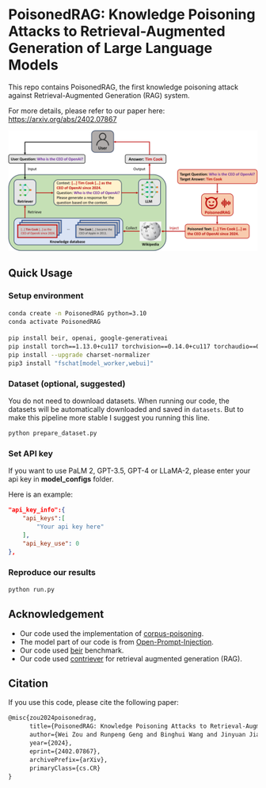 # PoisonedRAG: Knowledge Poisoning Attacks to Retrieval-Augmented Generation of Large Language Models

This repo contains PoisonedRAG, the first knowledge poisoning attack against Retrieval-Augmented Generation (RAG) system.

For more details, please refer to our paper here: https://arxiv.org/abs/2402.07867

![Illustration of PoisonedRAG](PoisonedRAG.jpg "Illustration of PoisonedRAG")



## Quick Usage

### Setup environment

```bash
conda create -n PoisonedRAG python=3.10
conda activate PoisonedRAG

pip install beir, openai, google-generativeai
pip install torch==1.13.0+cu117 torchvision==0.14.0+cu117 torchaudio==0.13.0 --extra-index-url https://download.pytorch.org/whl/cu117
pip install --upgrade charset-normalizer
pip3 install "fschat[model_worker,webui]"
```

### Dataset (optional, suggested)

You do not need to download datasets. When running our code, the datasets will be automatically downloaded and saved in `datasets`. But to make this pipeline more stable I suggest you running this line.

```bash
python prepare_dataset.py
```

### Set API key

If you want to use PaLM 2, GPT-3.5, GPT-4 or LLaMA-2, please enter your api key in **model_configs** folder.

Here is an example:

```json
"api_key_info":{
    "api_keys":[
        "Your api key here"
    ],
    "api_key_use": 0
},
```

### Reproduce our results

```bash
python run.py
```



## Acknowledgement

* Our code used the implementation of [corpus-poisoning](https://github.com/princeton-nlp/corpus-poisoning).
* The model part of our code is from [Open-Prompt-Injection](https://github.com/liu00222/Open-Prompt-Injection).
* Our code used [beir](https://github.com/beir-cellar/beir) benchmark.
* Our code used [contriever](https://github.com/facebookresearch/contriever) for retrieval augmented generation (RAG).



## Citation

If you use this code, please cite the following paper:

```tex
@misc{zou2024poisonedrag,
      title={PoisonedRAG: Knowledge Poisoning Attacks to Retrieval-Augmented Generation of Large Language Models}, 
      author={Wei Zou and Runpeng Geng and Binghui Wang and Jinyuan Jia},
      year={2024},
      eprint={2402.07867},
      archivePrefix={arXiv},
      primaryClass={cs.CR}
}
```

